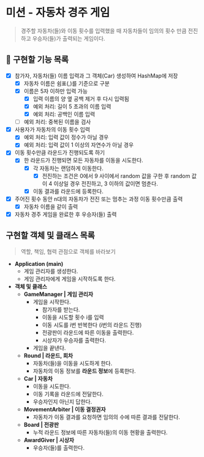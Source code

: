 # **미션 - 자동차 경주 게임**

> 경주할 자동차(들)와 이동 횟수를 입력했을 때 자동차들이 임의의 횟수 만큼 전진하고 우승자(들)가 출력되는 게임이다.

## **🚀 구현할 기능 목록**

- [x]  참가자, 자동차(들) 이름 입력과 그 객체(Car) 생성하여 HashMap에 저장
    - [x]  자동차 이름은 쉼표(,)를 기준으로 구분
    - [x]  이름은 5자 이하만 입력 가능
        - [x]  입력 이름의 양 옆 공백 제거 후 다시 입력됨
        - [x]  예외 처리: 길이 5 초과의 이름 입력
        - [x]  예외 처리: 공백인 이름 입력
    - [ ]  예외 처리: 중복된 이름을 검사
- [x]  사용자가 자동차의 이동 횟수 입력
    - [x]  예외 처리: 입력 값이 정수가 아닐 경우
    - [x]  예외 처리: 입력 값이 1 이상의 자연수가 아닐 경우
- [x]  이동 횟수만큼 라운드가 진행되도록 하기
    - [x]  한 라운드가 진행되면 모든 자동차를 이동을 시도한다.
        - [x]  각 자동차는 랜덤하게 이동한다.
            - [x]  전진하는 조건은 0에서 9 사이에서 random 값을 구한 후 random 값이 4 이상일 경우 전진하고, 3 이하의 값이면 멈춘다.
        - [x]  이동 결과를 라운드에 등록한다.
- [x]  주어진 횟수 동안 n대의 자동차가 전진 또는 멈추는 과정 이동 횟수만큼 출력
    - [x]  자동차 이름을 같이 출력
- [x]  자동차 경주 게임을 완료한 후 우승자(들) 출력

## 구현할 객체 및 클래스 목록

> 역할, 책임, 협력 관점으로 객체를 바라보기

- **Application (main)**
    - 게임 관리자를 생성한다.
    - 게임 관리자에게 게임을 시작하도록 한다.
- **객체 및 클래스**
    - **GameManager | 게임 관리자**
        - 게임을 시작한다.
            - 참가자를 받는다.
            - 이동을 시도할 횟수 i를 입력
            - 이동 시도를 i번 반복한다 (i번의 라운드 진행)
            - 전광판이 라운드에 따른 이동을 출력한다.
            - 시상자가 우승자를 출력한다.
        - 게임을 끝낸다.
    - **Round | 라운드, 회차**
        - 자동차(들)을 이동을 시도하게 한다.
        - 자동차의 이동 정보를 **라운드 정보**에 등록한다.
    - **Car | 자동차**
        - 이동을 시도한다.
        - 이동 기록을 라운드에 전달한다.
        - 우승자인지 아닌지 답한다.
    - **MovementArbiter | 이동 결정권자**
        - 자동차가 이동 결과를 요청하면 임의의 수에 따른 결과를 전달한다.
    - **Board | 전광판**
        - 누적 라운드 정보에 따른 자동차(들)의 이동 현황을 출력한다.
    - **AwardGiver | 시상자**
        - 우승자(들)를 출력한다.